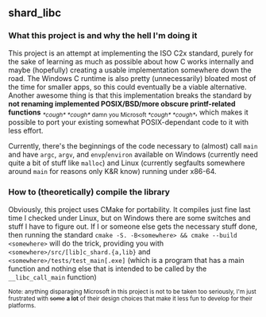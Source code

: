 ## shard_libc

### What this project is and why the hell I'm doing it
This project is an attempt at implementing the ISO C2x standard, purely for the sake of learning as much as possible about how C works internally and maybe (hopefully) creating a usable implementation somewhere down the road. The Windows C runtime is also pretty (unnecessarily) bloated most of the time for smaller apps, so this could eventually be a viable alternative. Another awesome thing is that this implementation breaks the standard by __not renaming implemented POSIX/BSD/more obscure printf-related functions__ <sub>_\*cough\*_ _\*cough\*_ damn you Microsoft _\*cough\*_ _\*cough\*_</sub>, which makes it possible to port your existing somewhat POSIX-dependant code to it with less effort.

Currently, there's the beginnings of the code necessary to (almost) call `main` and have `argc`, `argv`, and `envp`/`environ` available on Windows (currently need quite a bit of stuff like `malloc`) and Linux (currently segfaults somewhere around `main` for reasons only K&R know) running under x86-64.

### How to (theoretically) compile the library
Obviously, this project uses CMake for portability. It compiles just fine last time I checked under Linux, but on Windows there are some switches and stuff I have to figure out. If I or someone else gets the necessary stuff done, then running the standard `cmake -S. -B<somewhere> && cmake --build <somewhere>` will do the trick, providing you with `<somewhere>/src/[lib]c_shard.{a,lib}` and `<somewhere>/tests/test_main[.exe]` (which is a program that has a main function and nothing else that is intended to be called by the `__libc_call_main` function)

<sub>Note: anything disparaging Microsoft in this project is not to be taken too seriously, I'm just frustrated with ~~some~~ __a lot__ of their design choices that make it less fun to develop for their platforms.</sub>

